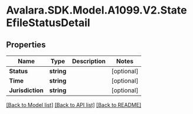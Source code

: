 # Avalara.SDK.Model.A1099.V2.StateEfileStatusDetail

## Properties

Name | Type | Description | Notes
------------ | ------------- | ------------- | -------------
**Status** | **string** |  | [optional] 
**Time** | **string** |  | [optional] 
**Jurisdiction** | **string** |  | [optional] 

[[Back to Model list]](../../../README.md#documentation-for-models) [[Back to API list]](../../../README.md#documentation-for-api-endpoints) [[Back to README]](../../../README.md)

